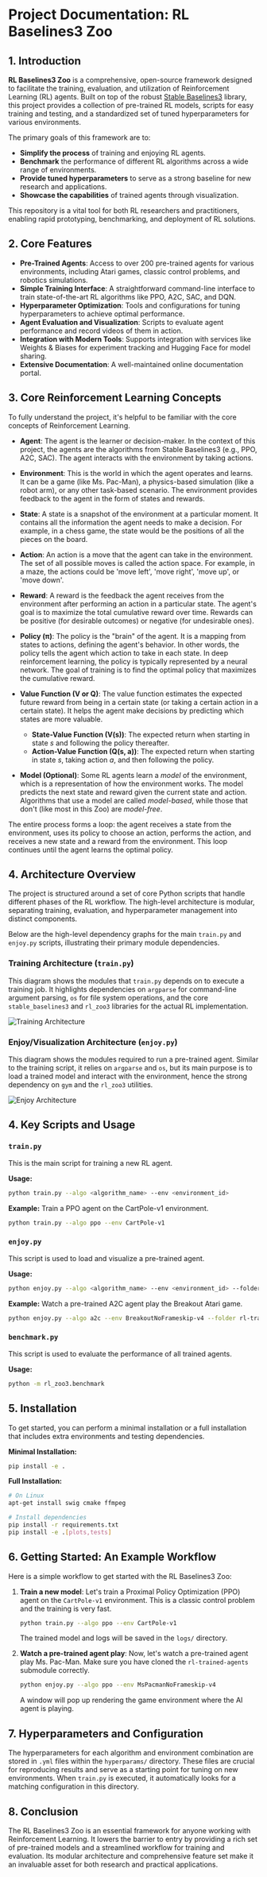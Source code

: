 # Project Documentation: RL Baselines3 Zoo

## 1. Introduction

**RL Baselines3 Zoo** is a comprehensive, open-source framework designed to facilitate the training, evaluation, and utilization of Reinforcement Learning (RL) agents. Built on top of the robust [Stable Baselines3](https://github.com/DLR-RM/stable-baselines3) library, this project provides a collection of pre-trained RL models, scripts for easy training and testing, and a standardized set of tuned hyperparameters for various environments.

The primary goals of this framework are to:
- **Simplify the process** of training and enjoying RL agents.
- **Benchmark** the performance of different RL algorithms across a wide range of environments.
- **Provide tuned hyperparameters** to serve as a strong baseline for new research and applications.
- **Showcase the capabilities** of trained agents through visualization.

This repository is a vital tool for both RL researchers and practitioners, enabling rapid prototyping, benchmarking, and deployment of RL solutions.

## 2. Core Features

- **Pre-Trained Agents**: Access to over 200 pre-trained agents for various environments, including Atari games, classic control problems, and robotics simulations.
- **Simple Training Interface**: A straightforward command-line interface to train state-of-the-art RL algorithms like PPO, A2C, SAC, and DQN.
- **Hyperparameter Optimization**: Tools and configurations for tuning hyperparameters to achieve optimal performance.
- **Agent Evaluation and Visualization**: Scripts to evaluate agent performance and record videos of them in action.
- **Integration with Modern Tools**: Supports integration with services like Weights & Biases for experiment tracking and Hugging Face for model sharing.
- **Extensive Documentation**: A well-maintained online documentation portal.

## 3. Core Reinforcement Learning Concepts

To fully understand the project, it's helpful to be familiar with the core concepts of Reinforcement Learning.

-   **Agent**: The agent is the learner or decision-maker. In the context of this project, the agents are the algorithms from Stable Baselines3 (e.g., PPO, A2C, SAC). The agent interacts with the environment by taking actions.

-   **Environment**: This is the world in which the agent operates and learns. It can be a game (like Ms. Pac-Man), a physics-based simulation (like a robot arm), or any other task-based scenario. The environment provides feedback to the agent in the form of states and rewards.

-   **State**: A state is a snapshot of the environment at a particular moment. It contains all the information the agent needs to make a decision. For example, in a chess game, the state would be the positions of all the pieces on the board.

-   **Action**: An action is a move that the agent can take in the environment. The set of all possible moves is called the action space. For example, in a maze, the actions could be 'move left', 'move right', 'move up', or 'move down'.

-   **Reward**: A reward is the feedback the agent receives from the environment after performing an action in a particular state. The agent's goal is to maximize the total cumulative reward over time. Rewards can be positive (for desirable outcomes) or negative (for undesirable ones).

-   **Policy (π)**: The policy is the "brain" of the agent. It is a mapping from states to actions, defining the agent's behavior. In other words, the policy tells the agent which action to take in each state. In deep reinforcement learning, the policy is typically represented by a neural network. The goal of training is to find the optimal policy that maximizes the cumulative reward.

-   **Value Function (V or Q)**: The value function estimates the expected future reward from being in a certain state (or taking a certain action in a certain state). It helps the agent make decisions by predicting which states are more valuable.
    -   **State-Value Function (V(s))**: The expected return when starting in state *s* and following the policy thereafter.
    -   **Action-Value Function (Q(s, a))**: The expected return when starting in state *s*, taking action *a*, and then following the policy.

-   **Model (Optional)**: Some RL agents learn a *model* of the environment, which is a representation of how the environment works. The model predicts the next state and reward given the current state and action. Algorithms that use a model are called *model-based*, while those that don't (like most in this Zoo) are *model-free*.

The entire process forms a loop: the agent receives a state from the environment, uses its policy to choose an action, performs the action, and receives a new state and a reward from the environment. This loop continues until the agent learns the optimal policy.

## 4. Architecture Overview

The project is structured around a set of core Python scripts that handle different phases of the RL workflow. The high-level architecture is modular, separating training, evaluation, and hyperparameter management into distinct components.

Below are the high-level dependency graphs for the main `train.py` and `enjoy.py` scripts, illustrating their primary module dependencies.

### Training Architecture (`train.py`)

This diagram shows the modules that `train.py` depends on to execute a training job. It highlights dependencies on `argparse` for command-line argument parsing, `os` for file system operations, and the core `stable_baselines3` and `rl_zoo3` libraries for the actual RL implementation.

![Training Architecture](architecture/train_architecture_4k.png)

### Enjoy/Visualization Architecture (`enjoy.py`)

This diagram shows the modules required to run a pre-trained agent. Similar to the training script, it relies on `argparse` and `os`, but its main purpose is to load a trained model and interact with the environment, hence the strong dependency on `gym` and the `rl_zoo3` utilities.

![Enjoy Architecture](architecture/enjoy_architecture_4k.png)

## 4. Key Scripts and Usage

### `train.py`
This is the main script for training a new RL agent.

**Usage:**
```bash
python train.py --algo <algorithm_name> --env <environment_id>
```
**Example:** Train a PPO agent on the CartPole-v1 environment.
```bash
python train.py --algo ppo --env CartPole-v1
```

### `enjoy.py`
This script is used to load and visualize a pre-trained agent.

**Usage:**
```bash
python enjoy.py --algo <algorithm_name> --env <environment_id> --folder <path_to_agents>
```
**Example:** Watch a pre-trained A2C agent play the Breakout Atari game.
```bash
python enjoy.py --algo a2c --env BreakoutNoFrameskip-v4 --folder rl-trained-agents/ -n 5000
```

### `benchmark.py`
This script is used to evaluate the performance of all trained agents.

**Usage:**
```bash
python -m rl_zoo3.benchmark
```

## 5. Installation

To get started, you can perform a minimal installation or a full installation that includes extra environments and testing dependencies.

**Minimal Installation:**
```bash
pip install -e .
```

**Full Installation:**
```bash
# On Linux
apt-get install swig cmake ffmpeg

# Install dependencies
pip install -r requirements.txt
pip install -e .[plots,tests]
```

## 6. Getting Started: An Example Workflow

Here is a simple workflow to get started with the RL Baselines3 Zoo:

1.  **Train a new model**:
    Let's train a Proximal Policy Optimization (PPO) agent on the `CartPole-v1` environment. This is a classic control problem and the training is very fast.
    ```bash
    python train.py --algo ppo --env CartPole-v1
    ```
    The trained model and logs will be saved in the `logs/` directory.

2.  **Watch a pre-trained agent play**:
    Now, let's watch a pre-trained agent play Ms. Pac-Man. Make sure you have cloned the `rl-trained-agents` submodule correctly.
    ```bash
    python enjoy.py --algo ppo --env MsPacmanNoFrameskip-v4
    ```
    A window will pop up rendering the game environment where the AI agent is playing.

## 7. Hyperparameters and Configuration

The hyperparameters for each algorithm and environment combination are stored in `.yml` files within the `hyperparams/` directory. These files are crucial for reproducing results and serve as a starting point for tuning on new environments. When `train.py` is executed, it automatically looks for a matching configuration in this directory.

## 8. Conclusion

The RL Baselines3 Zoo is an essential framework for anyone working with Reinforcement Learning. It lowers the barrier to entry by providing a rich set of pre-trained models and a streamlined workflow for training and evaluation. Its modular architecture and comprehensive feature set make it an invaluable asset for both research and practical applications.
